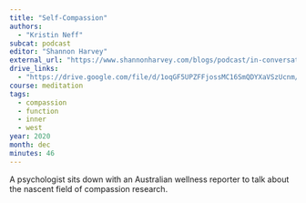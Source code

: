 ```yaml
---
title: "Self-Compassion"
authors:
  - "Kristin Neff"
subcat: podcast
editor: "Shannon Harvey"
external_url: "https://www.shannonharvey.com/blogs/podcast/in-conversation-with-associate-professor-kristin-neff-episode-07"
drive_links:
  - "https://drive.google.com/file/d/1oqGF5UPZFFjossMC16SmQDYXaVSzUcnm/view?usp=drivesdk"
course: meditation
tags:
  - compassion
  - function
  - inner
  - west
year: 2020
month: dec
minutes: 46
---
```


A psychologist sits down with an Australian wellness reporter to talk about the nascent field of compassion research.
